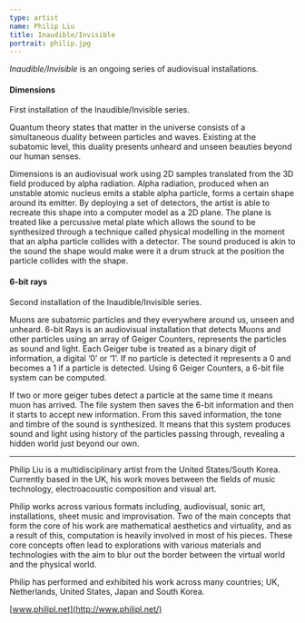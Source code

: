 ```yaml
---
type: artist
name: Philip Liu
title: Inaudible/Invisible
portrait: philip.jpg
---
```


*Inaudible/Invisible* is an ongoing series of audiovisual installations.

#### Dimensions
<aside>First installation of the Inaudible/Invisible series.</aside>

Quantum theory states that matter in the universe consists of a simultaneous duality between particles and waves. Existing at the subatomic level, this duality presents unheard and unseen beauties beyond our human senses.

Dimensions is an audiovisual work using 2D samples translated from the 3D field produced by alpha radiation. Alpha radiation, produced when an unstable atomic nucleus emits a stable alpha particle, forms a certain shape around its emitter. By deploying a set of detectors, the artist is able to recreate this shape into a computer model as a 2D plane. The plane is treated like a percussive metal plate which allows the sound to be synthesized through a technique called physical modelling in the moment that an alpha particle collides with a detector. The sound produced is akin to the sound the shape would make were it a drum struck at the position the particle collides with the shape.


#### 6-bit rays
<aside>Second installation of the Inaudible/Invisible series.</aside>

Muons are subatomic particles and they everywhere around us, unseen and unheard. 6-bit Rays is an audiovisual installation that detects Muons and other particles using an array of Geiger Counters, represents the particles as sound and light. Each Geiger tube is treated as a binary digit of information, a digital ‘0’ or ‘1’. If no particle is detected it represents a 0 and becomes a 1 if a particle is detected. Using 6 Geiger Counters, a 6-bit file system can be computed.

If two or more geiger tubes detect a particle at the same time it means muon has arrived. The file system then saves the 6-bit information and then it starts to accept new information. From this saved information, the tone and timbre of the sound is synthesized. It means that this system produces sound and light using history of the particles passing through, revealing a hidden world just beyond our own.

---

Philip Liu is a multidisciplinary artist from the United States/South Korea. Currently based in the UK, his work moves between the fields of music technology, electroacoustic composition and visual art.

Philip works across various formats including, audiovisual, sonic art, installations, sheet music and improvisation. Two of the main concepts that form the core of his work are mathematical aesthetics and virtuality, and as a result of this, computation is heavily involved in most of his pieces. These core concepts often lead to explorations with various materials and technologies with the aim to blur out the border between the virtual world and the physical world.

Philip has performed and exhibited his work across many countries; UK, Netherlands, United States, Japan and South Korea.

[www.philipl.net](http://www.philipl.net/)
